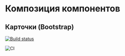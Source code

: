 # Композиция компонентов

## Карточки (Bootstrap)

[![Build status](https://ci.appveyor.com/api/projects/status/e5bf7e6piu6gjg1x?svg=true)](https://ci.appveyor.com/project/antonpnv/composition-cards)

![CI](https://github.com/antonpnv/composition--cards/actions/workflows/web.yml/badge.svg)
